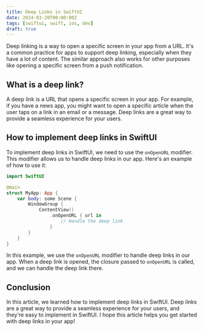 ```yaml
---
title: Deep Links in SwiftUI
date: 2024-03-20T00:00:00Z
tags: [swiftui, swift, ios, dev]
draft: true
---
```


Deep linking is a way to open a specific screen in your app from a URL. It's a common practice for apps to support deep linking, especially when they have a lot of content. The similar approach also works for other purposes like opening a specific screen from a push notification.

## What is a deep link?

A deep link is a URL that opens a specific screen in your app. For example, if you have a news app, you might want to open a specific article when the user taps on a link in an email or a message. Deep links are a great way to provide a seamless experience for your users.

## How to implement deep links in SwiftUI

To implement deep links in SwiftUI, we need to use the `onOpenURL` modifier. This modifier allows us to handle deep links in our app. Here's an example of how to use it:

```swift
import SwiftUI

@main
struct MyApp: App {
    var body: some Scene {
        WindowGroup {
            ContentView()
                .onOpenURL { url in
                    // Handle the deep link
                }
        }
    }
}
```

In this example, we use the `onOpenURL` modifier to handle deep links in our app. When a deep link is opened, the closure passed to `onOpenURL` is called, and we can handle the deep link there.

## Conclusion

In this article, we learned how to implement deep links in SwiftUI. Deep links are a great way to provide a seamless experience for your users, and they're easy to implement in SwiftUI. I hope this article helps you get started with deep links in your app!
